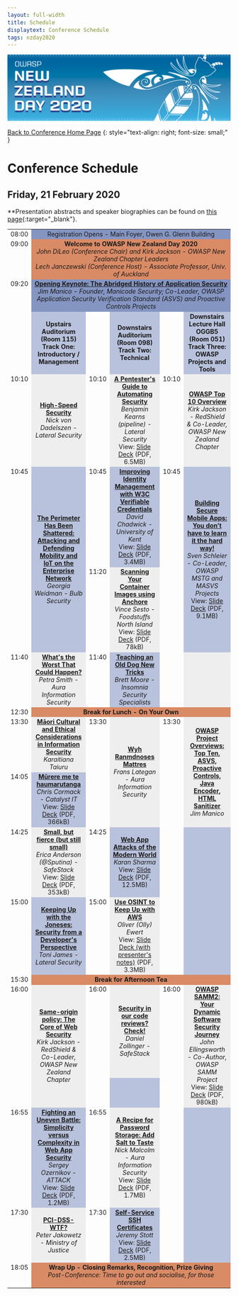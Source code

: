 ```yaml
---
layout: full-width
title: Schedule
displaytext: Conference Schedule
tags: nzday2020
---
```


[![Conference Web Banner](../assets/images/Web_Banner-OWASP_NZ_Day_2020.jpg)](/www-event-2020-NewZealandDay)

[Back to Conference Home Page](/www-event-2020-NewZealandDay)
{: style="text-align: right; font-size: small;" }

# Conference Schedule

## Friday, 21 February 2020

**Presentation abstracts and speaker biographies can be found on [this page](../speakers){:target="_blank"}.

<table width="100%">
  <tr>
    <td style="vertical-align: top; text-align: right;">08:00</td>
    <td colspan="5" style="background-color: #8595C2; text-align: center;">
      Registration Opens - Main Foyer, Owen G. Glenn Building
    </td>
  </tr>
  <tr>
    <td valign="top" align="right">09:00</td>
    <td colspan="5" style="background-color: #D98B66; text-align: center;">
      <strong>Welcome to OWASP New Zealand Day 2020</strong>
      <br />
      <em>John DiLeo (Conference Chair) and Kirk Jackson - OWASP New Zealand Chapter Leaders<br />Lech Janczewski (Conference Host) - Associate Professor, Univ. of Auckland</em>
    </td>
  </tr>
  <tr>
    <td valign="top" align="right">09:20</td>
    <td colspan="5" style="background-color: #8595C2; text-align: center;">
      <strong><a href="../speakers/#the-abridged-history-of-application-security">Opening Keynote: The Abridged History of Application Security</a></strong>
      <br />
      <em>Jim Manico - Founder, Manicode Security; Co-Leader, OWASP Application Security Verification Standard (ASVS) and Proactive Controls Projects</em>
    </td>
  </tr>
  <tr>
    <td style="width: 6%; vertical-align: top; text-align: right;">&nbsp;</td>
    <td style="background-color: #B9C2DC; text-align: center; width: 27%; font-weight: bold;">
      Upstairs Auditorium (Room 115)
      <br />
      Track One: Introductory / Management
    </td>
    <td style="width: 6%; vertical-align: top; text-align: right;">&nbsp;</td>
    <td style="background-color: #B9C2DC; text-align: center; width: 27%; font-weight: bold;">
      Downstairs Auditorium (Room 098)
      <br />
      Track Two: Technical
    </td>
    <td style="width: 6%; vertical-align: top; text-align: right;">&nbsp;</td>
    <td style="background-color: #B9C2DC; text-align: center; width: 27%; font-weight: bold;">
      Downstairs Lecture Hall OGGB5 (Room 051)
      <br />
      Track Three: OWASP Projects and Tools
    </td>
  </tr>
  <tr>
    <td style="vertical-align: top; text-align: right;">10:10</td>
    <td style="background-color: #EEE; text-align: center;">
      <strong><a href="../speakers/#high-speed-security">High-Speed Security</a></strong>
      <br />
      <em>Nick von Dadelszen - Lateral Security</em>
    </td>
    <td style="vertical-align: top; text-align: right;">10:10</td>
    <td style="background-color: #EEE; text-align: center">
      <strong><a href="../speakers/#a-pentesters-guide-to-automating-security">A Pentester's Guide to Automating Security</a></strong>
      <br />
      <em>Benjamin Kearns (pipeline) - Lateral Security</em>
      <br />
      View: <a href="../assets/presentations/Kearnes--Pentesters_Guide_to_Automating_Security--20200221.pdf" target="_blank">Slide Deck</a> (PDF, 6.5MB)
    </td>
    <td style="vertical-align: top; text-align: right;">10:10</td>
    <td style="background-color: #EEE; text-align: center">
      <strong><a href="../speakers/#owasp-top-10-overview">OWASP Top 10 Overview</a></strong>
      <br />
      <em>Kirk Jackson - RedShield & Co-Leader, OWASP New Zealand Chapter</em>
    </td>
  </tr>
  <tr>
    <td style="vertical-align: top; text-align: right;" rowspan="2">10:45</td>
    <td style="background-color: #B9C2DC; text-align: center;" rowspan="2">
      <strong><a href="../speakers/#the-perimeter-has-been-shattered-attacking-and-defending-mobility-and-iot-on-the-enterprise-network">The Perimeter Has Been Shattered: Attacking and Defending Mobility and IoT on the Enterprise Network</a></strong>
      <br />
      <em>Georgia Weidman - Bulb Security</em>
    </td>
    <td style="vertical-align: top; text-align: right;">10:45</td>
    <td style="background-color: #B9C2DC; text-align: center;">
      <strong><a href="../speakers/#improving-identity-management-with-w3c-verifiable-credentials">Improving Identity Management with W3C Verifiable Credentials</a></strong>
      <br />
      <em>David Chadwick - University of Kent</em>
      <br />
      View: <a href="../assets/presentations/Chadwick--W3C_Verifiable_Credentials--20200221.pdf" target="_blank">Slide Deck</a> (PDF, 3.4MB)
    </td>
    <td style="vertical-align: top; text-align: right;" rowspan="2">10:45</td>
    <td style="background-color: #B9C2DC; text-align: center" rowspan="2">
      <strong><a href="../speakers/#building-secure-mobile-apps-you-dont-have-to-learn-it-the-hard-way">Building Secure Mobile Apps: You don’t have to learn it the hard way!</a></strong>
      <br />
      <em>Sven Schleier - Co-Leader, OWASP MSTG and MASVS Projects</em>
      <br />
      View: <a href="../assets/presentations/Schleier--MSTG_MASVS--20200221" target="_blank">Slide Deck</a> (PDF, 9.1MB)
    </td>
  </tr>
  <tr>
    <td style="width: 6%; vertical-align: top; text-align: right;">11:20</td>
    <td style="background-color: #EEE; text-align: center">
      <strong><a href="../speakers/#scanning-your-container-images-using-anchore">Scanning Your Container Images using Anchore</a></strong>
      <br />
      <em>Vince Sesto - Foodstuffs North Island</em>
      <br />
      View: <a href="../assets/presentations/Sesto--Scanning_Your_Container_Images--20200221.pdf" target="_blank">Slide Deck</a> (PDF, 78kB)
    </td>
  </tr>
  <tr>
    <td style="vertical-align: top; text-align: right;">11:40</td>
    <td style="background-color: #EEE; text-align: center">
      <strong><a href="../speakers/#whats-the-worst-that-could-happen">What's the Worst That Could Happen?</a></strong>
      <br />
      <em>Petra Smith - Aura Information Security</em>
    </td>
    <td style="vertical-align: top; text-align: right;">11:40</td>
    <td style="background-color: #B9C2DC; text-align: center">
      <strong><a href="../speakers/#teaching-an-old-dog-new-tricks">Teaching an Old Dog New Tricks</a></strong>
      <br />
      <em>Brett Moore - Insomnia Security Specialists</em>
    </td>
    <td style="vertical-align: top; text-align: right;">&nbsp;</td>
    <td style="background-color: #EEE; text-align: center">&nbsp;</td>
  </tr>
 <tr>
    <td style="vertical-align: top; text-align: right;">12:30</td>
    <td colspan="5" style="background-color: #D98B66; text-align: center; font-weight: bold;">Break for Lunch - On Your Own</td>
  </tr>
  <tr>
    <td style="vertical-align: top; text-align: right;">13:30</td>
    <td style="background-color: #EEE; text-align: center">
      <strong><a href="../speakers/#māori-cultural-and-ethical-considerations-in-information-security">Māori Cultural and Ethical Considerations in Information Security</a></strong>
      <br />
      <em>Karaitiana Taiuru</em></td>
    <td rowspan="2" style="vertical-align: top; text-align: right;">13:30</td>
    <td rowspan="2" style="background-color: #EEE; text-align: center">
      <strong><a href="../speakers/#wyh-ranmdnoses-mattres">Wyh Ranmdnoses Mattres</a></strong>
      <br />
      <em>Frans Lategan - Aura Information Security</em>
    </td>
    <td rowspan="2" style="vertical-align: top; text-align: right;">13:30</td>
    <td rowspan="2" style="background-color: #EEE; text-align: center">
      <strong><a href="../speakers/#owasp-project-overviews-top-ten-asvs-proactive-controls-java-encoder-html-sanitizer">OWASP Project Overviews: Top Ten, ASVS, Proactive Controls, Java Encoder, HTML Sanitizer</a></strong>
      <br />
      <em>Jim Manico</em>
    </td>
  </tr>
  <tr>
    <td style="vertical-align: top; text-align: right;">14:05</td>
    <td style="background-color: #B9C2DC; text-align: center">
      <strong><a href="../speakers/#mūrere-me-te-haumarutanga">Mūrere me te haumarutanga</a></strong>
      <br />
      <em>Chris Cormack - Catalyst IT</em>
      <br />
      View: <a href="../assets/presentations/Cormack--Murere_me_te_haumarutanga--20200221.pdf" target="_blank">Slide Deck</a> (PDF, 366kB)
    </td>
  </tr>
  <tr>
    <td style="vertical-align: top; text-align: right;">14:25</td>
    <td style="background-color: #EEE; text-align: center">
      <strong><a href="../speakers/#small-but-fierce-but-still-small">Small, but fierce (but still small)</a></strong>  
      <br />  
      <em>Erica Anderson (@Sputina) - SafeStack</em>
      <br />
      View: <a href="../assets/presentations/Anderson--Small_but_Fierce--20200221.pdf" target="_blank">Slide Deck</a> (PDF, 353kB)
    </td>
    <td style="vertical-align: top; text-align: right;">14:25</td>
    <td style="background-color: #B9C2DC; text-align: center">
      <strong><a href="../speakers/#web-app-attacks-of-the-modern-world">Web App Attacks of the Modern World</a></strong>
      <br />
      <em>Karan Sharma</em>
      <br />
      View: <a href="../assets/presentations/Sharma--WebApp_Attacks--20200221.pdf" target="_blank">Slide Deck</a> (PDF, 12.5MB)
    </td>
    <td rowspan="2" style="vertical-align: top; text-align: right;">&nbsp;</td>
    <td rowspan="2" style="background-color: #B9C2DC; text-align: center">&nbsp;</td>
  </tr>
  <tr>
    <td style="vertical-align: top; text-align: right;">15:00</td>
    <td style="background-color: #B9C2DC; text-align: center">
      <strong><a href="../speakers/#keeping-up-with-the-joneses-security-from-a-developers-perspective">Keeping Up with the Joneses: Security from a Developer's Perspective</a></strong>
      <br />
      <em>Toni James - Lateral Security</em>
    </td>
    <td style="vertical-align: top; text-align: right;">15:00</td>
    <td style="background-color: #EEE; text-align: center">
      <strong><a href="../speakers/#use-osint-to-keep-up-with-aws">Use OSINT to Keep Up with AWS</a></strong>
      <br />
      <em>Oliver (Olly) Ewert</em>
      <br />
      View: <a href="../assets/presentations/Ewert--Use_OSINT_to_Keep_up_with_AWS--20200221.pdf" target="_blank">Slide Deck (with presenter's notes)</a> (PDF, 3.3MB)
    </td>
  </tr>
  <tr>
    <td style="vertical-align: top; text-align: right;">15:30</td>
    <td colspan="5" style="background-color: #D98B66; text-align: center; font-weight: bold;">Break for Afternoon Tea</td>
  </tr>
  <tr>
    <td rowspan="2" style="vertical-align: top; text-align: right;">16:00</td>
    <td rowspan="2" style="background-color: #EEE; text-align: center">
      <strong><a href="../speakers/#same-origin-policy-the-core-of-web-security">Same-origin policy: The Core of Web Security</a></strong>
      <br />
      <em>Kirk Jackson - RedShield & Co-Leader, OWASP New Zealand Chapter</em>
    </td>
    <td style="vertical-align: top; text-align: right;">16:00</td>
    <td style="background-color: #EEE; text-align: center">
      <strong><a href="../speakers/#security-in-our-code-reviews-check">Security in our code reviews? Check!</a></strong>
      <br />
      <em>Daniel Zollinger - SafeStack</em>
    </td>
    <td rowspan="2" style="vertical-align: top; text-align: right;">16:00</td>
    <td rowspan="2" style="background-color: #EEE; text-align: center;">
      <strong><a href="../speakers/#owasp-samm2-your-dynamic-software-security-journey">OWASP SAMM2: Your Dynamic Software Security Journey</a></strong>
      <br />
      <em>John Ellingsworth - Co-Author, OWASP SAMM Project</em>
      <br />
      View: <a href="../assets/presentations/Ellingsworth--OWASP_SAMM--20200221.pdf" target="_blank">Slide Deck</a> (PDF, 980kB)
    </td>
  </tr>
  <tr>
    <td style="vertical-align: top; text-align: right;">&nbsp;</td>
    <td style="background-color: #B9C2DC; text-align: center">&nbsp;<br />&nbsp;</td>
  </tr>
  <tr>
    <td style="vertical-align: top; text-align: right;">16:55</td>
    <td style="background-color: #B9C2DC; text-align: center">
      <strong><a href="../speakers/#fighting-an-uneven-battle-simplicity-versus-complexity-in-web-app-security">Fighting an Uneven Battle: Simplicity versus Complexity in Web App Security</a></strong>
      <br />
      <em>Sergey Ozernikov - ATTACK</em>
      <br />
      View: <a href="../assets/presentations/Ozernikov--Complexity_vs_Simplicity--20200221.pdf" target="_blank">Slide Deck</a> (PDF, 1.2MB)
    </td>
    <td style="vertical-align: top; text-align: right;">16:55</td>
    <td style="background-color: #EEE; text-align: center">
      <strong><a href="../speakers/#a-recipe-for-password-storage-add-salt-to-taste">A Recipe for Password Storage: Add Salt to Taste</a></strong>
      <br />
      <em>Nick Malcolm - Aura Information Security</em>
      <br />
      View: <a href="../assets/presentations/Malcolm--Recipe_for_Password_Storage--20200221.pdf" target="_blank">Slide Deck</a> (PDF, 1.7MB)
    </td>
    <td rowspan="2" style="vertical-align: top; text-align: right;">&nbsp;</td>
    <td rowspan="2" style="background-color: #B9C2DC; text-align: center">&nbsp;</td>
  </tr>
  <tr>
    <td style="vertical-align: top; text-align: right;">17:30</td>
    <td style="background-color: #EEE; text-align: center">
      <strong><a href="../speakers/#pci-dss-wtf">PCI-DSS-WTF?</a></strong>
      <br />
      <em>Peter Jakowetz - Ministry of Justice</em>
    </td>
    <td style="vertical-align: top; text-align: right;">17:30</td>
    <td style="background-color: #B9C2DC; text-align: center">
      <strong><a href="../speakers/#self-service-ssh-certificates">Self-Service SSH Certificates</a></strong>
      <br />
      <em>Jeremy Stott</em>
      <br />
      View: <a href="../assets/presentations/Stott--Self_Service_ssh_Certificates--20200221.pdf" target="_blank">Slide Deck</a> (PDF, 2.5MB)
    </td>
  </tr>
  <tr>
    <td style="vertical-align: top; text-align: right;">18:05</td>
    <td colspan="5" style="background-color: #D98B66; text-align: center;">
      <strong>Wrap Up - Closing Remarks, Recognition, Prize Giving</strong>
      <br />
      <em>Post-Conference: Time to go out and socialise, for those interested</em>
    </td>
  </tr>
</table>
